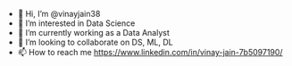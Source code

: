 - 👋 Hi, I’m @vinayjain38
- 👀 I’m interested in Data Science
- 🌱 I’m currently working as a Data Analyst
- 💞️ I’m looking to collaborate on DS, ML, DL
- 📫 How to reach me https://www.linkedin.com/in/vinay-jain-7b5097190/

<!---
vinayjain38/vinayjain38 is a ✨ special ✨ repository because its `README.md` (this file) appears on your GitHub profile.
You can click the Preview link to take a look at your changes.
--->
